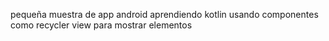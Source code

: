 pequeña muestra de app android aprendiendo kotlin usando componentes como recycler view para mostrar elementos

